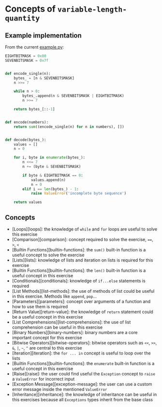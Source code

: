 # Concepts of `variable-length-quantity`

## Example implementation

From the current [example.py](https://github.com/exercism/python/blob/master/exercises/variable-length-quantity/example.py):

```python
EIGHTBITMASK = 0x80
SEVENBITSMASK = 0x7f


def encode_single(n):
    bytes_ = [n & SEVENBITSMASK]
    n >>= 7

    while n > 0:
        bytes_.append(n & SEVENBITSMASK | EIGHTBITMASK)
        n >>= 7

    return bytes_[::-1]


def encode(numbers):
    return sum((encode_single(n) for n in numbers), [])


def decode(bytes_):
    values = []
    n = 0

    for i, byte in enumerate(bytes_):
        n <<= 7
        n += (byte & SEVENBITSMASK)

        if byte & EIGHTBITMASK == 0:
            values.append(n)
            n = 0
        elif i == len(bytes_) - 1:
            raise ValueError('incomplete byte sequence')

    return values
```

## Concepts
- [Loops][loops]: the knowledge of `while` and `for` loops are useful to solve this exercise
- [Comparison][comparison]: concept required to solve the exercise, `==`, `>`, `<`
- [Builtin Functions][builtin-functions]: the `sum()` built-in function is a useful concept to solve the exercise
- [Lists][lists]: knowledge of lists and iteration on lists is required for this exercise
- [Builtin Functions][builtin-functions]: the `len()` built-in function is a useful concept in this exercise
- [Conditionals][conditionals]: knowledge of `if...else` statements is required
- [List Methods][list-methods]: the use of methods of list could be useful in this exercise. Methods like `append`, `pop`...
- [Parameters][parameters]: concept over arguments of a function and how to use them is required
- [Return Value][return-value]: the knowledge of `return` statement could be a useful concept in this exercise
- [List Comprehensions][list-comprehensions]: the use of list comprehension can be useful in this exercise
- [Binary Numbers][binary-numbers]: binary numbers are a core important concept for this exercise
- [Bitwise Operators][bitwise-operators]: bitwise operators such as `<<`, `>>`, `&`, `|`, `~`, `^` are central to this exercise
- [Iteration][iteration]: the `for ... in` concept is useful to loop over the lists
- [Builtin Functions][builtin-functions]: the `enumerate` built-in function is a useful concept in this exercise
- [Raise][raise]: the user could find useful the `Exception` concept to `raise` a `ValueError` for incorrect input
- [Exception Message][exception-message]: the user can use a custom error message inside the mentioned `ValueError`
- [Inheritance][inheritance]: the knowledge of inheritance can be useful in this exercises because all `Exceptions` types inherit from the base class
